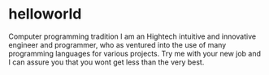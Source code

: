 # helloworld
Computer programming tradition
I am an Hightech intuitive and innovative engineer and programmer, who as ventured into the use of many programming languages for various projects. Try me with your new job and I can assure you that you wont get less than the very best.
